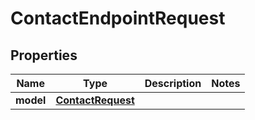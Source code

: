 
# ContactEndpointRequest

## Properties
Name | Type | Description | Notes
------------ | ------------- | ------------- | -------------
**model** | [**ContactRequest**](ContactRequest.md) |  | 



